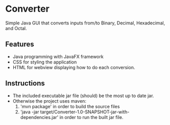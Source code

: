 # Converter
Simple Java GUI that converts inputs from/to Binary, Decimal, Hexadecimal, and Octal.

## Features
* Java programming with JavaFX framework
* CSS for styling the application
* HTML for webview displaying how to do each conversion.

## Instructions
* The included executable jar file (should) be the most up to date jar.
* Otherwise the project uses maven:
  1. 'mvn package' in order to build the source files
  2. 'java -jar target/Converter-1.0-SNAPSHOT-jar-with-dependencies.jar' in order to run the built jar file.




